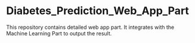 # Diabetes_Prediction_Web_App_Part
This repository contains detailed web app part. It integrates with the Machine Learning Part to output the result.
